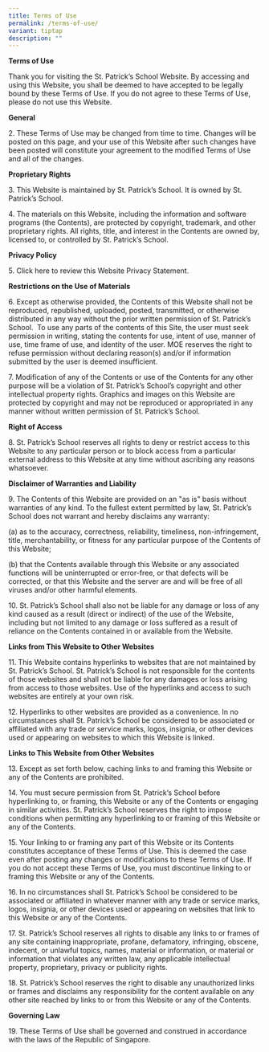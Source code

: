 ```yaml
---
title: Terms of Use
permalink: /terms-of-use/
variant: tiptap
description: ""
---
```

<p><strong>Terms of Use</strong>
</p>
<p>Thank you for visiting the St. Patrick’s School Website. By accessing
and using this Website, you shall be deemed to have accepted to be legally
bound by these Terms of Use. If you do not agree to these Terms of Use,
please do not use this Website.</p>
<p><strong>General</strong>
</p>
<p>2. These Terms of Use may be changed from time to time. Changes will be
posted on this page, and your use of this Website after such changes have
been posted will constitute your agreement to the modified Terms of Use
and all of the changes.</p>
<p><strong>Proprietary Rights</strong>
</p>
<p>3. This Website is maintained by St. Patrick’s School. It is owned by
St. Patrick’s School.</p>
<p>4. The materials on this Website, including the information and software
programs (the Contents), are protected by copyright, trademark, and other
proprietary rights. All rights, title, and interest in the Contents are
owned by, licensed to, or controlled by St. Patrick’s School.</p>
<p><strong>Privacy Policy</strong>
</p>
<p>5. Click here to review this Website Privacy Statement.</p>
<p><strong>Restrictions on the Use of Materials</strong>
</p>
<p>6. Except as otherwise provided, the Contents of this Website shall not
be reproduced, republished, uploaded, posted, transmitted, or otherwise
distributed in any way without the prior written permission of St. Patrick’s
School.&nbsp; To use any parts of the contents of this Site, the user must
seek permission in writing, stating the contents for use, intent of use,
manner of use, time frame of use, and identity of the user. MOE reserves
the right to refuse permission without declaring reason(s) and/or if information
submitted by the user is deemed insufficient.</p>
<p>7. Modification of any of the Contents or use of the Contents for any
other purpose will be a violation of St. Patrick’s School’s copyright and
other intellectual property rights. Graphics and images on this Website
are protected by copyright and may not be reproduced or appropriated in
any manner without written permission of St. Patrick’s School.</p>
<p><strong>Right of Access</strong>
</p>
<p>8. St. Patrick’s School reserves all rights to deny or restrict access
to this Website to any particular person or to block access from a particular
external address to this Website at any time without ascribing any reasons
whatsoever.</p>
<p><strong>Disclaimer of Warranties and Liability</strong>
</p>
<p>9. The Contents of this Website are provided on an "as is" basis without
warranties of any kind. To the fullest extent permitted by law, St. Patrick’s
School does not warrant and hereby disclaims any warranty:</p>
<p>(a) as to the accuracy, correctness, reliability, timeliness, non-infringement,
title, merchantability, or fitness for any particular purpose of the Contents
of this Website;</p>
<p>(b) that the Contents available through this Website or any associated
functions will be uninterrupted or error-free, or that defects will be
corrected, or that this Website and the server are and will be free of
all viruses and/or other harmful elements.</p>
<p>10. St. Patrick’s School shall also not be liable for any damage or loss
of any kind caused as a result (direct or indirect) of the use of the Website,
including but not limited to any damage or loss suffered as a result of
reliance on the Contents contained in or available from the Website.</p>
<p><strong>Links from This Website to Other Websites</strong>
</p>
<p>11. This Website contains hyperlinks to websites that are not maintained
by St. Patrick’s School. St. Patrick’s School is not responsible for the
contents of those websites and shall not be liable for any damages or loss
arising from access to those websites. Use of the hyperlinks and access
to such websites are entirely at your own risk.</p>
<p>12. Hyperlinks to other websites are provided as a convenience. In no
circumstances shall St. Patrick’s School be considered to be associated
or affiliated with any trade or service marks, logos, insignia, or other
devices used or appearing on websites to which this Website is linked.</p>
<p><strong>Links to This Website from Other Websites</strong>
</p>
<p>13. Except as set forth below, caching links to and framing this Website
or any of the Contents are prohibited.</p>
<p>14. You must secure permission from St. Patrick’s School before hyperlinking
to, or framing, this Website or any of the Contents or engaging in similar
activities. St. Patrick’s School reserves the right to impose conditions
when permitting any hyperlinking to or framing of this Website or any of
the Contents.</p>
<p>15. Your linking to or framing any part of this Website or its Contents
constitutes acceptance of these Terms of Use. This is deemed the case even
after posting any changes or modifications to these Terms of Use. If you
do not accept these Terms of Use, you must discontinue linking to or framing
this Website or any of the Contents.</p>
<p>16. In no circumstances shall St. Patrick’s School be considered to be
associated or affiliated in whatever manner with any trade or service marks,
logos, insignia, or other devices used or appearing on websites that link
to this Website or any of the Contents.</p>
<p>17. St. Patrick’s School reserves all rights to disable any links to or
frames of any site containing inappropriate, profane, defamatory, infringing,
obscene, indecent, or unlawful topics, names, material or information,
or material or information that violates any written law, any applicable
intellectual property, proprietary, privacy or publicity rights.</p>
<p>18. St. Patrick’s School reserves the right to disable any unauthorized
links or frames and disclaims any responsibility for the content available
on any other site reached by links to or from this Website or any of the
Contents.</p>
<p><strong>Governing Law</strong>
</p>
<p>19. These Terms of Use shall be governed and construed in accordance with
the laws of the Republic of Singapore.</p>